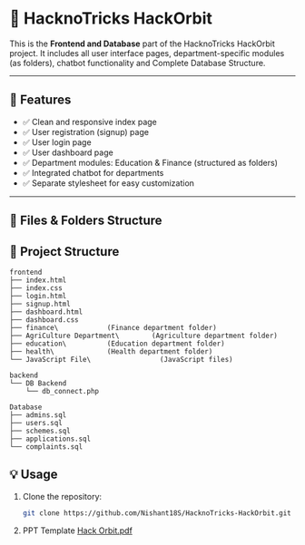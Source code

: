 # 🌟 HacknoTricks HackOrbit

This is the **Frontend and Database** part of the HacknoTricks HackOrbit project. It includes all user interface pages, department-specific modules (as folders), chatbot functionality and Complete Database Structure.

---

## 🚀 Features

- ✅ Clean and responsive index page
- ✅ User registration (signup) page
- ✅ User login page
- ✅ User dashboard page
- ✅ Department modules: Education & Finance (structured as folders)
- ✅ Integrated chatbot for departments
- ✅ Separate stylesheet for easy customization

---

## 📄 Files & Folders Structure 

## 📂 Project Structure

```plaintext
frontend
├── index.html
├── index.css
├── login.html
├── signup.html
├── dashboard.html
├── dashboard.css
├── finance\            (Finance department folder)
├── AgriCulture Department\        (Agriculture department folder)
├── education\          (Education department folder)
├── health\             (Health department folder)
└── JavaScript File\                 (JavaScript files)

backend
└── DB Backend
    └── db_connect.php

Database
├── admins.sql
├── users.sql
├── schemes.sql
├── applications.sql
└── complaints.sql
```


## 💡 Usage

1. Clone the repository:
   ```bash
   git clone https://github.com/Nishant18S/HacknoTricks-HackOrbit.git

2. PPT Template
   [Hack Orbit.pdf](https://github.com/user-attachments/files/21118080/Hack.Orbit_11zon.pdf)
